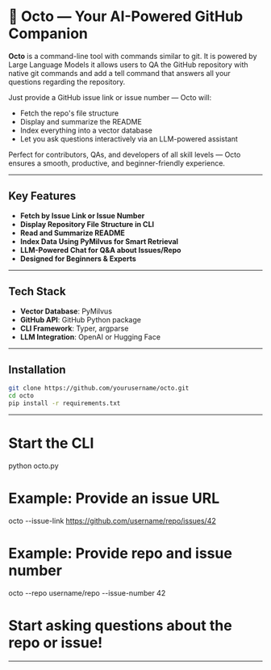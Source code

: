 # 🐙 Octo — Your AI-Powered GitHub Companion 

**Octo** is a command-line tool with commands similar to git. It is powered by Large Language Models it allows users to QA the GitHub repository with native git commands and add a tell command that answers all your questions regarding the repository.
 
Just provide a GitHub issue link or issue number — Octo will:  
- Fetch the repo's file structure  
- Display and summarize the README  
- Index everything into a vector database  
- Let you ask questions interactively via an LLM-powered assistant  

Perfect for contributors, QAs, and developers of all skill levels — Octo ensures a smooth, productive, and beginner-friendly experience.  

---

## Key Features  
- **Fetch by Issue Link or Issue Number**  
- **Display Repository File Structure in CLI**  
- **Read and Summarize README**  
- **Index Data Using PyMilvus for Smart Retrieval**  
- **LLM-Powered Chat for Q&A about Issues/Repo**  
- **Designed for Beginners & Experts**  

---

## Tech Stack  
- **Vector Database**: PyMilvus  
- **GitHub API**: GitHub Python package  
- **CLI Framework**: Typer, argparse  
- **LLM Integration**: OpenAI or Hugging Face  

---

## Installation  

```bash
git clone https://github.com/yourusername/octo.git
cd octo
pip install -r requirements.txt
```


---
# Start the CLI
python octo.py

# Example: Provide an issue URL
octo --issue-link https://github.com/username/repo/issues/42

# Example: Provide repo and issue number
octo --repo username/repo --issue-number 42

# Start asking questions about the repo or issue!
---

